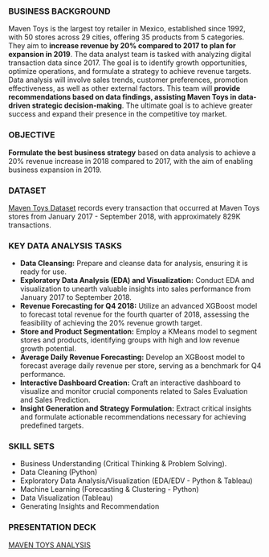 ### BUSINESS BACKGROUND ###
Maven Toys is the largest toy retailer in Mexico, established since 1992, with 50 stores across 29 cities, offering 35 products from 5 categories. They aim to **increase revenue by 20% compared to 2017 to plan for expansion in 2019**.
The data analyst team is tasked with analyzing digital transaction data since 2017. The goal is to identify growth opportunities, optimize operations, and formulate a strategy to achieve revenue targets.
Data analysis will involve sales trends, customer preferences, promotion effectiveness, as well as other external factors. This team will **provide recommendations based on data findings, assisting Maven Toys in data-driven strategic decision-making**. The ultimate goal is to achieve greater success and expand their presence in the competitive toy market.

### OBJECTIVE ###
**Formulate the best business strategy** based on data analysis to achieve a 20% revenue increase in 2018 compared to 2017, with the aim of enabling business expansion in 2019.

### DATASET ###
[Maven Toys Dataset](https://github.com/aqhbarhabib4/Market-Analysis-and-Strategy-Development-for-Maven-Toys/tree/main/Dataset)  records every transaction that occurred at Maven Toys stores from January 2017 - September 2018, with approximately 829K transactions.

### KEY DATA ANALYSIS TASKS ###
* **Data Cleansing:** Prepare and cleanse data for analysis, ensuring it is ready for use.
* **Exploratory Data Analysis (EDA) and Visualization:** Conduct EDA and visualization to unearth valuable insights into sales performance from January 2017 to September 2018.
* **Revenue Forecasting for Q4 2018:** Utilize an advanced XGBoost model to forecast total revenue for the fourth quarter of 2018, assessing the feasibility of achieving the 20% revenue growth target.
* **Store and Product Segmentation:** Employ a KMeans model to segment stores and products, identifying groups with high and low revenue growth potential.
* **Average Daily Revenue Forecasting:** Develop an XGBoost model to forecast average daily revenue per store, serving as a benchmark for Q4 performance.
* **Interactive Dashboard Creation:** Craft an interactive dashboard to visualize and monitor crucial components related to Sales Evaluation and Sales Prediction.
* **Insight Generation and Strategy Formulation:** Extract critical insights and formulate actionable recommendations necessary for achieving predefined targets.

### SKILL SETS ###
* Business Understanding (Critical Thinking & Problem Solving).
* Data Cleaning (Python)
* Exploratory Data Analysis/Visualization (EDA/EDV - Python & Tableau)
* Machine Learning (Forecasting & Clustering - Python)
* Data Visualization (Tableau)
* Generating Insights and Recommendation 

### PRESENTATION DECK ###
[MAVEN TOYS ANALYSIS](https://drive.google.com/file/d/1Ww_0zNW7MFBCajMN8tBCgdR-YltXqIe5/view?usp=drive_link)
